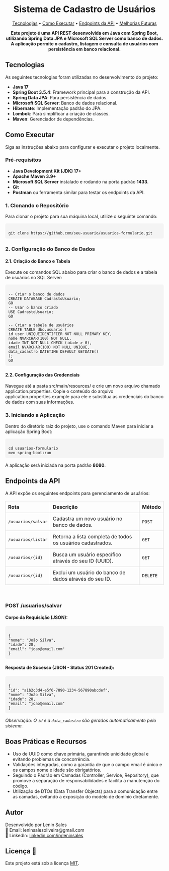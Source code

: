 <h1 align="center" style="font-weight: bold;">Sistema de Cadastro de Usuários</h1>

<p align="center">
<a href="#tech">Tecnologias</a> •
<a href="#started">Como Executar</a> •
<a href="#routes">Endpoints da API</a> •
<a href="#future">Melhorias Futuras</a>
</p>

<p  align="center">
<b>Este projeto é uma API REST desenvolvida em <strong>Java com Spring Boot</strong>,
utilizando <strong>Spring Data JPA</strong> e <strong>Microsoft SQL Server</strong> como banco de
dados.<br>
A aplicação permite o <strong>cadastro, listagem e consulta de usuários</strong> com
persistência em banco relacional.
</b>
</p>

<h2 id="tech"> Tecnologias</h2>

<p>As seguintes tecnologias foram utilizadas no desenvolvimento do projeto:</p>

<ul>
<li><strong>Java 17</strong></li>
<li><strong>Spring Boot 3.5.4</strong>: Framework principal para a construção da API.</li>
<li><strong>Spring Data JPA</strong>: Para persistência de dados.</li>
<li><strong>Microsoft SQL Server</strong>: Banco de dados relacional.</li>
<li><strong>Hibernate</strong>: Implementação padrão do JPA.</li>
<li><strong>Lombok</strong>: Para simplificar a criação de classes.</li>
<li><strong>Maven</strong>: Gerenciador de dependências.</li>
</ul>

<h2 id="started"> Como Executar</h2>

<p>Siga as instruções abaixo para configurar e executar o projeto localmente.</p>

<h3>Pré-requisitos</h3>
<ul>
<li><strong>Java Development Kit (JDK) 17+</strong></li>
<li><strong>Apache Maven 3.9+</strong></li>
<li><strong>Microsoft SQL Server</strong> instalado e rodando na porta padrão <strong>1433</strong>.</li>
<li><strong>Git</strong></li>
<li><strong>Postman</strong> ou ferramenta similar para testar os endpoints da API.</li>
</ul>

<h3>1. Clonando o Repositório</h3>
<p>Para clonar o projeto para sua máquina local, utilize o seguinte comando:</p>

<pre><code style="background-color: #f4f4f4; padding: 10px; border-radius: 5px; display: block;">
git clone https://github.com/seu-usuario/usuarios-formulario.git
</code></pre>

<h3>2. Configuração do Banco de Dados</h3>
<h4>2.1. Criação do Banco e Tabela</h4>
<p>Execute os comandos SQL abaixo para criar o banco de dados e a tabela de usuários no SQL Server:</p>

<pre><code style="background-color: #f4f4f4; padding: 10px; border-radius: 5px; display: block;">
-- Criar o banco de dados
CREATE DATABASE CadrastoUsuario;
GO
-- Usar o banco criado
USE CadrastoUsuario;
GO

-- Criar a tabela de usuários
CREATE TABLE dbo.usuario (
id_user UNIQUEIDENTIFIER NOT NULL PRIMARY KEY,
nome NVARCHAR(100) NOT NULL,
idade INT NOT NULL CHECK (idade > 0),
email NVARCHAR(100) NOT NULL UNIQUE,
data_cadastro DATETIME DEFAULT GETDATE()
);
GO
</code></pre>

<h4>2.2. Configuração das Credenciais</h4>
<p>Navegue até a pasta src/main/resources/ e crie um novo arquivo chamado application.properties. Copie o conteúdo do arquivo application.properties.example para ele e substitua as credenciais do banco de dados com suas informações.</p>

<h3>3. Iniciando a Aplicação</h3>
<p>Dentro do diretório raiz do projeto, use o comando Maven para iniciar a aplicação Spring Boot:</p>
<pre><code style="background-color: #f4f4f4; padding: 10px; border-radius: 5px; display: block;">
cd usuarios-formulario
mvn spring-boot:run
</code></pre>

<p>A aplicação será iniciada na porta padrão <strong>8080</strong>.</p>

<h2 id="routes"> Endpoints da API</h2>

<p>A API expõe os seguintes endpoints para gerenciamento de usuários:</p>

<table style="width:100%; border-collapse: collapse;">
<thead>
<tr>
<th style="border: 1px solid #ddd; padding: 8px; text-align: left;">Rota</th>
<th style="border: 1px solid #ddd; padding: 8px; text-align: left;">Descrição</th>
<th style="border: 1px solid #ddd; padding: 8px; text-align: left;">Método</th>
</tr>
</thead>
<tbody>
<tr>
<td style="border: 1px solid #ddd; padding: 8px;"><kbd>/usuarios/salvar</kbd></td>
<td style="border: 1px solid #ddd; padding: 8px;">Cadastra um novo usuário no banco de dados.</td>
<td style="border: 1px solid #ddd; padding: 8px;"><code>POST</code></td>
</tr>
<tr>
<td style="border: 1px solid #ddd; padding: 8px;"><kbd>/usuarios/listar</kbd></td>
<td style="border: 1px solid #ddd; padding: 8px;">Retorna a lista completa de todos os usuários cadastrados.</td>
<td style="border: 1px solid #ddd; padding: 8px;"><code>GET</code></td>
</tr>
<tr>
<td style="border: 1px solid #ddd; padding: 8px;"><kbd>/usuarios/{id}</kbd></td>
<td style="border: 1px solid #ddd; padding: 8px;">Busca um usuário específico através do seu ID (UUID).</td>
<td style="border: 1px solid #ddd; padding: 8px;"><code>GET</code></td>
</tr>
<tr>
<td style="border: 1px solid #ddd; padding: 8px;"><kbd>/usuarios/{id}</kbd></td>
<td style="border: 1px solid #ddd; padding: 8px;">Exclui um usuário do banco de dados através do seu ID.</td>
<td style="border: 1px solid #ddd; padding: 8px;"><code>DELETE</code></td>
</tr>
</tbody>
</table>


<br>

<h3>POST /usuarios/salvar</h3>
<h4>Corpo da Requisição (JSON):</h4>
<pre><code style="background-color: #f4f4f4; padding: 10px; border-radius: 5px; display: block;">
{
"nome": "João Silva",
"idade": 28,
"email": "joao@email.com"
}
</code></pre>
<h4>Resposta de Sucesso (JSON - Status 201 Created):</h4>
<pre><code style="background-color: #f4f4f4; padding: 10px; border-radius: 5px; display: block;">
{
"id": "a1b2c3d4-e5f6-7890-1234-567890abcdef",
"nome": "João Silva",
"idade": 28,
"email": "joao@email.com"
}
</code></pre>
<p><i>Observação: O <code>id</code> e a <code>data_cadastro</code> são gerados automaticamente pelo sistema.</i></p>

<h2 id="boas-praticas"> Boas Práticas e Recursos</h2>
<ul>
<li>Uso de UUID como chave primária, garantindo unicidade global e evitando problemas de concorrência.</li>
<li>Validações integradas, como a garantia de que o campo email é único e os campos nome e idade são obrigatórios.</li>
<li>Seguindo o Padrão em Camadas (Controller, Service, Repository), que promove a separação de responsabilidades e facilita a manutenção do código.</li>
<li>Utilização de DTOs (Data Transfer Objects) para a comunicação entre as camadas, evitando a exposição do modelo de domínio diretamente.</li>
</ul>


<h2 id="autor">Autor</h2>
<p>Desenvolvido por Lenin Sales<br>
📧 Email: leninsalesoliveira@gmail.com<br>
🔗 LinkedIn: <a href="https://www.linkedin.com/in/leninsales" target="_blank">linkedin.com/in/leninsales</a></p>

<h2 id="license">Licença 📃</h2>

Este projeto está sob a licença [MIT](./LICENSE).